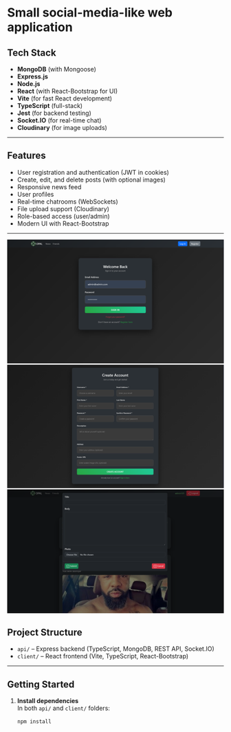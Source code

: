# Small social-media-like web application

## Tech Stack

- **MongoDB** (with Mongoose)
- **Express.js**
- **Node.js**
- **React** (with React-Bootstrap for UI)
- **Vite** (for fast React development)
- **TypeScript** (full-stack)
- **Jest** (for backend testing)
- **Socket.IO** (for real-time chat)
- **Cloudinary** (for image uploads)

---

## Features

- User registration and authentication (JWT in cookies)
- Create, edit, and delete posts (with optional images)
- Responsive news feed
- User profiles
- Real-time chatrooms (WebSockets)
- File upload support (Cloudinary)
- Role-based access (user/admin)
- Modern UI with React-Bootstrap

---

![alt text](https://github.com/Awiity/mern_social/blob/main/readme_img/login-page.png?raw=true)
![alt text](https://github.com/Awiity/mern_social/blob/main/readme_img/register-page.png?raw=true)
![alt text](https://github.com/Awiity/mern_social/blob/main/readme_img/add-modal.png?raw=true)

## Project Structure

- `api/` – Express backend (TypeScript, MongoDB, REST API, Socket.IO)
- `client/` – React frontend (Vite, TypeScript, React-Bootstrap)

---

## Getting Started

1. **Install dependencies**  
   In both `api/` and `client/` folders:
   ```sh
   npm install
   ```
